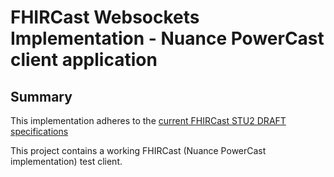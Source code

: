 # FHIRCast Websockets Implementation - Nuance PowerCast client application

## Summary

This implementation adheres to the [current FHIRCast STU2 DRAFT specifications](http://fhircast.org/specification/STU2/)

This project contains a working FHIRCast (Nuance PowerCast implementation) test client. 

